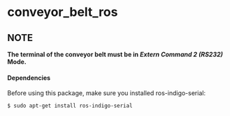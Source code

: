 # conveyor_belt_ros

## NOTE

**The terminal of the conveyor belt must be in *Extern Command 2 (RS232)* Mode.**

#### Dependencies

Before using this package, make sure you installed ros-indigo-serial:

```
$ sudo apt-get install ros-indigo-serial
```

